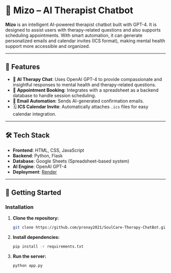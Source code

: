 # 🤖 Mizo – AI Therapist Chatbot

**Mizo** is an intelligent AI-powered therapist chatbot built with GPT-4. It is designed to assist users with therapy-related questions and also supports scheduling appointments. With smart automation, it can generate personalized emails and calendar invites (ICS format), making mental health support more accessible and organized.

---

## 🧠 Features

- 💬 **AI Therapy Chat**: Uses OpenAI GPT-4 to provide compassionate and insightful responses to mental health and therapy-related questions.
- 📅 **Appointment Booking**: Integrates with a spreadsheet as a backend database to handle session scheduling.
- 📧 **Email Automation**: Sends AI-generated confirmation emails.
- 🗓️ **ICS Calendar Invite**: Automatically attaches `.ics` files for easy calendar integration.

---

## 🛠️ Tech Stack

- **Frontend**: HTML, CSS, JavaScript
- **Backend**: Python, Flask
- **Database**: Google Sheets (Spreadsheet-based system)
- **AI Engine**: OpenAI GPT-4
- **Deployment**: [Render](https://pronay-mizobot.onrender.com/) 

---

## 🚀 Getting Started
### Installation

1. **Clone the repository:**
   ```bash
   git clone https://github.com/pronay2021/SoulCare-Therapy-ChatBot.git

2. **Install dependencies:**
   ```bash
   pip install -r requirements.txt
   
2. **Run the server:**
   ```bash
   python app.py
